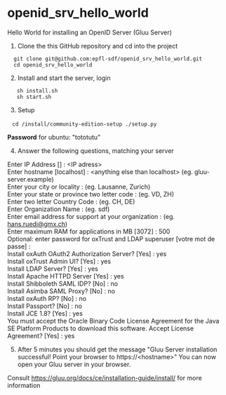 # openid_srv_hello_world
Hello World for installing an OpenID Server (Gluu Server)

1. Clone the this GitHub repository and cd into the project
  ```
    git clone git@github.com:epfl-sdf/openid_srv_hello_world.git
    cd openid_srv_hello_world
  ```
  
  
2. Install and start the server, login
 ```
    sh install.sh
    sh start.sh
 ```


3. Setup

  ```
  cd /install/community-edition-setup
  ./setup.py
  ```

  <strong>Password</strong> for ubuntu: "tototutu"

4. Answer the following questions, matching your server

Enter IP Address [] : \<IP adress\><br>
Enter hostname [localhost] : \<anything else than localhost\> (eg. gluu-server.example)<br>
Enter your city or locality : (eg. Lausanne, Zurich)<br>
Enter your state or province two letter code : (eg. VD, ZH)<br>
Enter two letter Country Code : (eg. CH, DE)<br>
Enter Organization Name : (eg. sdf)<br>
Enter email address for support at your organization : (eg. hans.ruedi@gmx.ch)<br>
Enter maximum RAM for applications in MB [3072] : 500<br> 
Optional: enter password for oxTrust and LDAP superuser [votre mot de passe] : <br>
Install oxAuth OAuth2 Authorization Server? [Yes] : yes<br>
Install oxTrust Admin UI? [Yes] : yes<br>
Install LDAP Server? [Yes] : yes<br>
Install Apache HTTPD Server [Yes] : yes<br>
Install Shibboleth SAML IDP? [No] : no<br>
Install Asimba SAML Proxy? [No] : no<br>
Install oxAuth RP? [No] : no<br>
Install Passport? [No] : no<br>
Install JCE 1.8? [Yes] : yes<br>
You must accept the Oracle Binary Code License Agreement for the Java SE Platform Products to download this software. Accept License Agreement? [Yes] : yes<br>

5. After 5 minutes you should get the message "Gluu Server installation successful! Point your browser to https://\<hostname\>"
   You can now open your Gluu server in your browser.

Consult https://gluu.org/docs/ce/installation-guide/install/ for more information
